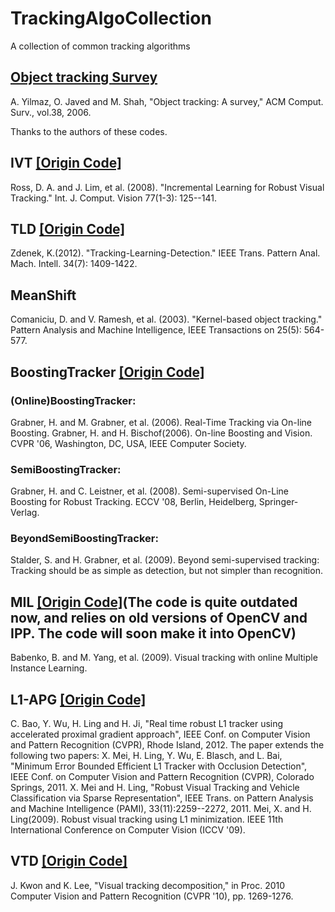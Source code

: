 TrackingAlgoCollection
======================

A collection of common tracking algorithms
## [Object tracking Survey](http://plaza.ufl.edu/lvtaoran/object%20tracking.htm)
A. Yilmaz, O. Javed and M. Shah, "Object tracking: A survey," ACM Comput. Surv., vol.38, 2006.

Thanks to the authors of these codes.
## IVT [[Origin Code]](http://www.cs.toronto.edu/~dross/ivt/)
Ross, D. A. and J. Lim, et al. (2008). "Incremental Learning for Robust Visual Tracking." Int. J. Comput. Vision 77(1-3): 125--141.

## TLD [[Origin Code]](http://info.ee.surrey.ac.uk/Personal/Z.Kalal/tld.html)
Zdenek, K.(2012). "Tracking-Learning-Detection." IEEE Trans. Pattern Anal. Mach. Intell. 34(7): 1409-1422.	

## MeanShift
Comaniciu, D. and V. Ramesh, et al. (2003). "Kernel-based object tracking." Pattern Analysis and Machine Intelligence, IEEE Transactions on 25(5): 564-577.

## BoostingTracker [[Origin Code]](http://www.vision.ee.ethz.ch/boostingTrackers)
### (Online)BoostingTracker: 
Grabner, H. and M. Grabner, et al. (2006). Real-Time Tracking via On-line Boosting.
Grabner, H. and H. Bischof(2006). On-line Boosting and Vision. CVPR '06, Washington, DC, USA, IEEE Computer Society.
### SemiBoostingTracker: 
Grabner, H. and C. Leistner, et al. (2008). Semi-supervised On-Line Boosting for Robust Tracking. ECCV '08, Berlin, Heidelberg, Springer-Verlag.
### BeyondSemiBoostingTracker:
Stalder, S. and H. Grabner, et al. (2009). Beyond semi-supervised tracking: Tracking should be as simple as detection, but not simpler than recognition.

## MIL [[Origin Code]](http://vision.ucsd.edu/~bbabenko/project_miltrack.shtml)(The code is quite outdated now, and relies on old versions of OpenCV and IPP. The code will soon make it into OpenCV)
Babenko, B. and M. Yang, et al. (2009). Visual tracking with online Multiple Instance Learning.

## L1-APG [[Origin Code]](http://www.dabi.temple.edu/~hbling/code_data.htm)
C. Bao, Y. Wu, H. Ling and H. Ji, "Real time robust L1 tracker using accelerated proximal gradient approach", IEEE Conf. on Computer Vision and Pattern Recognition (CVPR), Rhode Island, 2012.
The paper extends the following two papers: 
X. Mei, H. Ling, Y. Wu, E. Blasch, and L. Bai, "Minimum Error Bounded Efficient L1 Tracker with Occlusion Detection", IEEE Conf. on Computer Vision and Pattern Recognition (CVPR), Colorado Springs, 2011.
X. Mei and H. Ling, "Robust Visual Tracking and Vehicle Classification via Sparse Representation", IEEE Trans. on Pattern Analysis and Machine Intelligence (PAMI), 33(11):2259--2272, 2011.
Mei, X. and H. Ling(2009). Robust visual tracking using L1 minimization. IEEE 11th International Conference on Computer Vision (ICCV '09).
	
## VTD [[Origin Code]](http://cv.snu.ac.kr/research/~vtd/)
J. Kwon and K. Lee, "Visual tracking decomposition," in Proc. 2010 Computer Vision and Pattern Recognition (CVPR '10), pp. 1269-1276.



